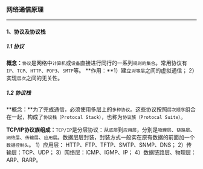 ### 网络通信原理
-----
#### 1、协议及协议栈
##### 1.1 协议
**概念：**`协议`是网络中`计算机`或`设备`直接进行同行的一系列`规则的集合`。常用协议有`IP`、`TCP`、`HTTP`、`POP3`、`SMTP`等。
**作用：**1）建立`对等层`之间的虚拟通信；
			2）实现`层次`之间的无关性。

##### 1.2 协议栈
**概念：**为了完成通信，必须使用多层上的`多种协议`。这些协议按照`层次顺序`组合在一起，构成了`协议栈（Protocal Stack）`，也称为`协议族（Protocal Suite）`。

**TCP/IP协议族组成：**`TCP/IP`是分层协议：从`底层`到`应用层`，分别是`物理层`、`链路层`、`网络层`、`传输层`、`应用层`。数据层层封装，封装方式一般实在原有数据的前面加一个`数据控制头`。
        1）应用层： HTTP、FTP、TFTP、SMTP、SNMP、DNS；
        2）传输层：TCP、UDP；
        3）网络层：ICMP、IGMP、IP；
        4）数据链路层、物理层：ARP、RARP。
